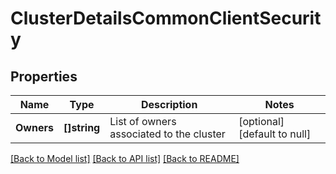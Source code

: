 # ClusterDetailsCommonClientSecurity

## Properties
Name | Type | Description | Notes
------------ | ------------- | ------------- | -------------
**Owners** | **[]string** | List of owners associated to the cluster | [optional] [default to null]

[[Back to Model list]](../README.md#documentation-for-models) [[Back to API list]](../README.md#documentation-for-api-endpoints) [[Back to README]](../README.md)

